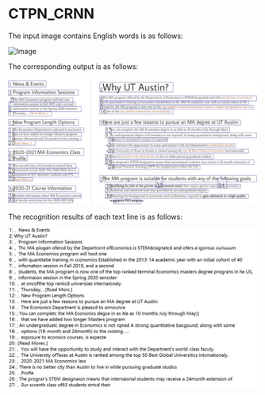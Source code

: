 # CTPN_CRNN

The input image contains English words is as follows:

![Image](https://github.com/mliw/CTPN_CRNN/blob/master/asset/big_econ/original.jpg=100)

The corresponding output is as follows:

![Image](https://github.com/mliw/CTPN_CRNN/blob/master/asset/big_econ/detection.jpg)

The recognition results of each text line is as follows:

![Image](https://github.com/mliw/CTPN_CRNN/blob/master/en_pre.jpg)
